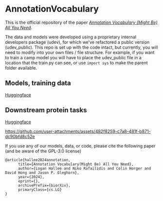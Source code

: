 # AnnotationVocabulary

This is the official repository of the paper [_Annotation Vocabulary (Might Be) All You Need_](https://doi.org/10.1101/2024.07.30.605924).

The data and models were developed using a proprietary internal developers package (udev), for which we've refactored a public version (udev_public). This repo is set up with the code intact, but currently, you will need to modify into your own files / file structure. For example, if you want to train a camp model you will have to place the udev_public file in a location that the train.py can see, or use `import sys` to make the parent folder available.

## Models, training data
[Huggingface](https://huggingface.co/collections/GleghornLab/annotation-vocabulary-667c0e18efe26480c3ebe5f7)
## Downstream protein tasks
[Huggingface](https://huggingface.co/collections/GleghornLab/protein-fine-tuning-667dec58b0f62e5e07586bb2)

https://github.com/user-attachments/assets/482f8259-c7a8-481f-b871-dc90bfd8c52e

If you use any of our models, data, or code, please cite the following paper (and be aware of the GPL-3.0 license)
```
@article{hallee2024annotation,
      title={Annotation Vocabulary(Might Be) All You Need}, 
      author={Logan Hallee and Niko Rafailidis and Colin Horger and David Hong and Jason P. Gleghorn},
      year={2024},
      eprint={},
      archivePrefix={biorXiv},
      primaryClass={cs.LG}
}
```
